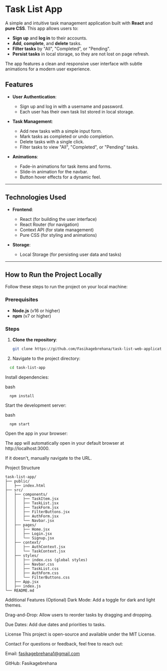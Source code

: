 # Task List App

A simple and intuitive task management application built with **React** and **pure CSS**. This app allows users to:

- **Sign up** and **log in** to their accounts.
- **Add**, **complete**, and **delete** tasks.
- **Filter tasks** by "All", "Completed", or "Pending".
- **Persist tasks** in local storage, so they are not lost on page refresh.

The app features a clean and responsive user interface with subtle animations for a modern user experience.

## Features

- **User Authentication**:
  - Sign up and log in with a username and password.
  - Each user has their own task list stored in local storage.

- **Task Management**:
  - Add new tasks with a simple input form.
  - Mark tasks as completed or undo completion.
  - Delete tasks with a single click.
  - Filter tasks to view "All", "Completed", or "Pending" tasks.

- **Animations**:
  - Fade-in animations for task items and forms.
  - Slide-in animation for the navbar.
  - Button hover effects for a dynamic feel.

---

## Technologies Used

- **Frontend**:
  - React (for building the user interface)
  - React Router (for navigation)
  - Context API (for state management)
  - Pure CSS (for styling and animations)

- **Storage**:
  - Local Storage (for persisting user data and tasks)

---

## How to Run the Project Locally

Follow these steps to run the project on your local machine:

### Prerequisites

- **Node.js** (v16 or higher)
- **npm** (v7 or higher)

### Steps

1. **Clone the repository**:
   ```bash
   git clone https://github.com/Fasikagebrehana/task-list-web-application.git
2. Navigate to the project directory:

```bash
  cd task-list-app
```
Install dependencies:

bash
```
  npm install
```
Start the development server:

bash
```
  npm start
```

Open the app in your browser:

The app will automatically open in your default browser at http://localhost:3000.

If it doesn't, manually navigate to the URL.

Project Structure

    task-list-app/
    ├── public/
    │   ├── index.html
    ├── src/
    │   ├── components/
    │   │   ├── TaskItem.jsx
    │   │   ├── TaskList.jsx
    │   │   ├── TaskForm.jsx
    │   │   ├── FilterButtons.jsx
    │   │   ├── AuthForm.jsx
    │   │   └── Navbar.jsx
    │   ├── pages/
    │   │   ├── Home.jsx
    │   │   ├── Login.jsx
    │   │   └── Signup.jsx
    │   ├── context/
    │   │   ├── AuthContext.jsx
    │   │   └── TaskContext.jsx
    │   ├── styles/
    │   │   ├── index.css (global styles)
    │   │   ├── Navbar.css
    │   │   ├── TaskList.css
    │   │   ├── AuthForm.css
    │   │   └── FilterButtons.css
    │   ├── App.jsx
    │   ├── index.js
    └── README.md
Additional Features (Optional)
  Dark Mode: Add a toggle for dark and light themes.

  Drag-and-Drop: Allow users to reorder tasks by dragging and dropping.

  Due Dates: Add due dates and priorities to tasks.

License
This project is open-source and available under the MIT License.

Contact
For questions or feedback, feel free to reach out:

Email: fasikagebrehana1@gmail.com

GitHub: Fasikagebrehana

